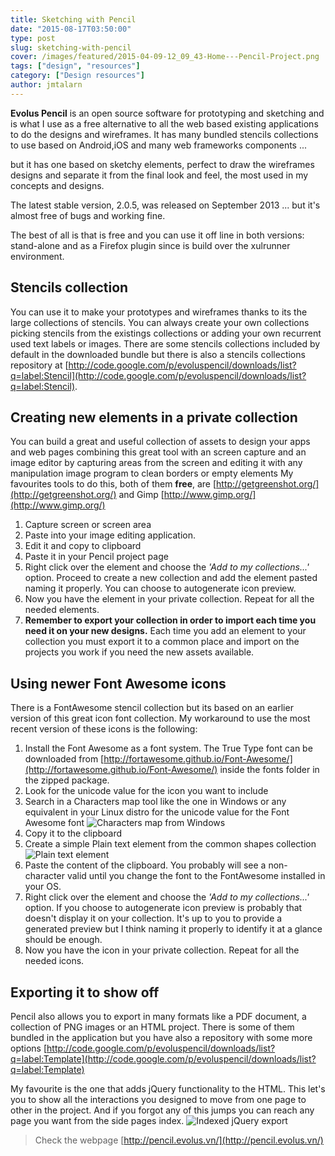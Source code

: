 ```yaml
---
title: Sketching with Pencil
date: "2015-08-17T03:50:00"
type: post
slug: sketching-with-pencil
cover: /images/featured/2015-04-09-12_09_43-Home---Pencil-Project.png
tags: ["design", "resources"]
category: ["Design resources"]
author: jmtalarn
---
```


**Evolus Pencil** is an open source software for prototyping and sketching and is what I use as a free alternative to all the web based existing applications to do the designs and wireframes.
It has many bundled stencils collections to use based on Android,iOS and many web frameworks components ...

<!--more-->

but it has one based on sketchy elements, perfect to draw the wireframes designs and separate it from the final look and feel, the most used in my concepts and designs.

The latest stable version, 2.0.5, was released on September 2013 ... but it's almost free of bugs and working fine.

The best of all is that is free and you can use it off line in both versions: stand-alone and as a Firefox plugin since is build over the xulrunner environment.

## Stencils collection

You can use it to make your prototypes and wireframes thanks to its the large collections of stencils.
You can always create your own collections picking stencils from the existings collections or adding your own recurrent used text labels or images.
There are some stencils collections included by default in the downloaded bundle but there is also a stencils collections repository at [http://code.google.com/p/evoluspencil/downloads/list?q=label:Stencil](http://code.google.com/p/evoluspencil/downloads/list?q=label:Stencil).

## Creating new elements in a private collection

You can build a great and useful collection of assets to design your apps and web pages combining this great tool with an screen capture and an image editor by capturing areas from the screen and editing it with any manipulation image program to clean borders or empty elements
My favourites tools to do this, both of them **free**, are [http://getgreenshot.org/](http://getgreenshot.org/) and Gimp [http://www.gimp.org/](http://www.gimp.org/)

1. Capture screen or screen area
2. Paste into your image editing application.
3. Edit it and copy to clipboard
4. Paste it in your Pencil project page
5. Right click over the element and choose the _'Add to my collections...'_ option. Proceed to create a new collection and add the element pasted naming it properly. You can choose to autogenerate icon preview.
6. Now you have the element in your private collection. Repeat for all the needed elements.
7. **Remember to export your collection in order to import each time you need it on your new designs.** Each time you add an element to your collection you must export it to a common place and import on the projects you work if you need the new assets available.

<a id="fontawesome"></a>

## Using newer Font Awesome icons

There is a FontAwesome stencil collection but its based on an earlier version of this great icon font collection. My workaround to use the most recent version of these icons is the following:

1. Install the Font Awesome as a font system. The True Type font can be downloaded from [http://fortawesome.github.io/Font-Awesome/](http://fortawesome.github.io/Font-Awesome/) inside the fonts folder in the zipped package.
2. Look for the unicode value for the icon you want to include
3. Search in a Characters map tool like the one in Windows or any equivalent in your Linux distro for the unicode value for the Font Awesome font
   ![Characters map from Windows](../images/2015-04-09-11_57_23-Mapa-de-caracteres.png)
4. Copy it to the clipboard
5. Create a simple Plain text element from the common shapes collection
   ![Plain text element](../images/2015-04-09-10_14_05-Plain-text-label_---Pencil-1.png)
6. Paste the content of the clipboard. You probably will see a non-character valid until you change the font to the FontAwesome installed in your OS.
7. Right click over the element and choose the _'Add to my collections...'_ option. If you choose to autogenerate icon preview is probably that doesn't display it on your collection. It's up to you to provide a generated preview but I think naming it properly to identify it at a glance should be enough.
8. Now you have the icon in your private collection. Repeat for all the needed icons.

## Exporting it to show off

Pencil also allows you to export in many formats like a PDF document, a collection of PNG images or an HTML project. There is some of them bundled in the application but you have also a repository with some more options [http://code.google.com/p/evoluspencil/downloads/list?q=label:Template](http://code.google.com/p/evoluspencil/downloads/list?q=label:Template)

My favourite is the one that adds jQuery functionality to the HTML. This let's you to show all the interactions you designed to move from one page to other in the project. And if you forgot any of this jumps you can reach any page you want from the side pages index.
![Indexed jQuery export](../images/2015-04-09-11_58_40-Wireframe-ep.png)

> Check the webpage [http://pencil.evolus.vn/](http://pencil.evolus.vn/)
